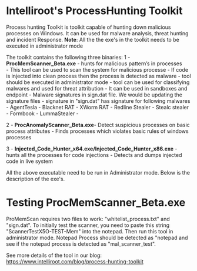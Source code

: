 # Intelliroot's ProcessHunting Toolkit
Process hunting Toolkit is toolkit capable of hunting down malicious processes on Windows.
It can be used for malware analysis, threat hunting and incident Response.
**Note**: All the the exe's in the toolkit needs to be executed in administrator mode

The toolkit contains the following three binaries:
1 - **ProcMemScanner_Beta.exe** - hunts for malicious pattern’s in processes<br />
       - This tool can be used to scan the system for malicious processe
       - If code is injected into clean process then the process is detected as malware
       - tool should be executed in administrator mode
       - tool can be used for classifying malwares and used for threat attribution
       - It can be used in sandboxes and endpoint 
       - Malware signatures in sign.dat file. We would be updating the signature files
       - signature in "sign.dat" has signature for following malwares 
              - AgentTesla 
              - Blacknet RAT
              - XWorm RAT
              - Redline Stealer
              - Stealc stealer
              - Formbook
              - LummaStealer
        -

2 - **ProcAnomalyScanner_Beta.exe**- Detect suspicious processes on basic process attributes
    - Finds processes which violates basic rules of windows processes
    
3 - **Injected_Code_Hunter_x64.exe/Injected_Code_Hunter_x86.exe** - hunts all the processes for code injections
    - Detects and dumps injected code in live system

All the above executable need to be run in Administrator mode. Below is the description of the exe's.

Testing ProcMemScanner_Beta.exe
=================================
ProMemScan requires two files to work: "whitelist_process.txt"  and "sign.dat". To initially test the scanner, you need to paste this string "ScannerTestX5O-TEST-Mem" into the notepad. Then run this tool in administrator mode. Notepad Process should be detected as "notepad and see if the notepad process is detected as "mal_scanner_test".

See more details of the tool in our blog: https://www.intelliroot.com/blog/process-hunting-toolkit
